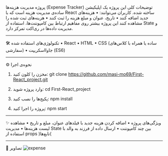 پروژه مدیریت هزینه‌ها (Expense Tracker)
توضیحات کلی
این پروژه یک اپلیکیشن ساده‌ی مدیریت هزینه است که با React ساخته شده. کاربران می‌توانند:
•	هزینه‌های جدید اضافه کنند
•	تاریخ، عنوان و مبلغ هزینه را ثبت کنند
•	هزینه‌های ثبت شده را مشاهده کنند
این پروژه بیشتر روی مفاهیم ارتباط بین کامپوننت‌ها، استفاده از State و مدیریت داده‌ها در ری‌اکت تمرکز دارد.
________________________________________
🛠️ تکنولوژی‌های استفاده شده
•	React
•	HTML
•	CSS (ساده یا همراه با کلاس‌های سفارشی)
•	جاوااسکریپت (ES6)
________________________________________
⚙️ نحوه‌ی اجرا
1.	مخزن را کلون کنید:
git clone https://github.com/masi-mo69/First-React_project.git
2.	وارد پروژه شوید:
cd First-React_project

3.	پکیج‌ها را نصب کنید:
npm install
4.	پروژه را اجرا کنید:
npm start
________________________________________
✨ ویژگی‌های پروژه
•	اضافه کردن هزینه جدید با فیلدهای عنوان، مبلغ و تاریخ
•	مشاهده لیست هزینه‌ها
•	مدیریت State بین چند کامپوننت
•	ارسال داده از فرزند به والد با استفاده از props )تابع‌ها(
________________________________________
📸 تصاویر 
![expense](https://github.com/user-attachments/assets/6abd4503-2c85-48ac-b156-7716ad549c82)
